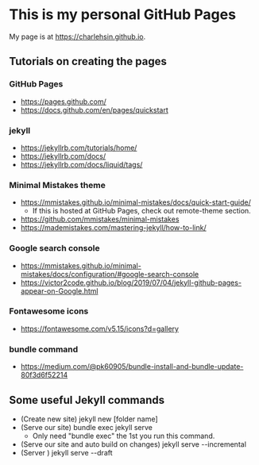 # This is my personal GitHub Pages

My page is at https://charlehsin.github.io.

## Tutorials on creating the pages

### GitHub Pages

- https://pages.github.com/
- https://docs.github.com/en/pages/quickstart

### jekyll

- https://jekyllrb.com/tutorials/home/
- https://jekyllrb.com/docs/
- https://jekyllrb.com/docs/liquid/tags/

### Minimal Mistakes theme

- https://mmistakes.github.io/minimal-mistakes/docs/quick-start-guide/
   - If this is hosted at GitHub Pages, check out remote-theme section.
- https://github.com/mmistakes/minimal-mistakes
- https://mademistakes.com/mastering-jekyll/how-to-link/

### Google search console

- https://mmistakes.github.io/minimal-mistakes/docs/configuration/#google-search-console
- https://victor2code.github.io/blog/2019/07/04/jekyll-github-pages-appear-on-Google.html

### Fontawesome icons

- https://fontawesome.com/v5.15/icons?d=gallery

### bundle command

- https://medium.com/@pk60905/bundle-install-and-bundle-update-80f3d6f52214

## Some useful Jekyll commands

- (Create new site) jekyll new [folder name]
- (Serve our site) bundle exec jekyll serve
   - Only need "bundle exec" the 1st you run this command.
- (Serve our site and auto build on changes) jekyll serve --incremental
- (Server ) jekyll serve --draft
